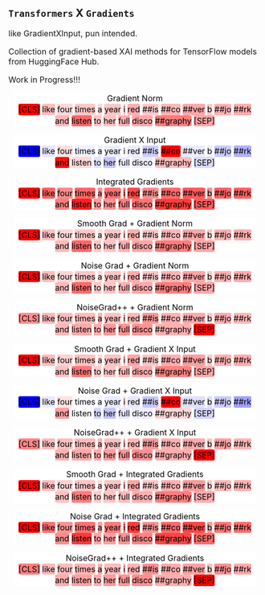 ## `Transformers` X `Gradients`

like GradientXInput, pun intended.

Collection of gradient-based XAI methods for TensorFlow models from HuggingFace Hub.

Work in Progress!!!


<style>
    .container {
        line-height: 1.4;
        text-align: center;
        margin: 10px 10px 10px 10px;
        color: black;
        background: white;
    }
    p {
        font-size: 16px;
    }
    .highlight-container, .highlight {
        position: relative;
        border-radius: 10% 10% 10% 10%;
    }
    .highlight-container {
        display: inline-block;
    }
    .highlight-container:before {
        content: " ";
        display: block;
        height: 90%;
        width: 100%;
        margin-left: -3px;
        margin-right: -3px;
        position: absolute;
        top: -1px;
        left: -1px;
        padding: 10px 3px 3px 10px;
    }
</style>
<div class="container">
    <p> Gradient Norm <br>
        <span class="highlight-container" style="background:rgb(255.0,0.0,0.0);">
            <span class="highlight"> [CLS] </span>
        </span>
        <span class="highlight-container" style="background:rgb(255.0,190.44862365722656,190.44862365722656);">
            <span class="highlight"> like </span>
        </span>
        <span class="highlight-container" style="background:rgb(255.0,212.59649658203125,212.59649658203125);">
            <span class="highlight"> four </span>
        </span>
        <span class="highlight-container" style="background:rgb(255.0,199.2554168701172,199.2554168701172);">
            <span class="highlight"> times </span>
        </span>
        <span class="highlight-container" style="background:rgb(255.0,216.51776123046875,216.51776123046875);">
            <span class="highlight"> a </span>
        </span>
        <span class="highlight-container" style="background:rgb(255.0,197.98631286621094,197.98631286621094);">
            <span class="highlight"> year </span>
        </span>
        <span class="highlight-container" style="background:rgb(255.0,199.52127075195312,199.52127075195312);">
            <span class="highlight"> i </span>
        </span>
        <span class="highlight-container" style="background:rgb(255.0,173.62420654296875,173.62420654296875);">
            <span class="highlight"> red </span>
        </span>
        <span class="highlight-container" style="background:rgb(255.0,199.695068359375,199.695068359375);">
            <span class="highlight"> ##is </span>
        </span>
        <span class="highlight-container" style="background:rgb(255.0,181.93450927734375,181.93450927734375);">
            <span class="highlight"> ##co </span>
        </span>
        <span class="highlight-container" style="background:rgb(255.0,168.0614776611328,168.0614776611328);">
            <span class="highlight"> ##ver </span>
        </span>
        <span class="highlight-container" style="background:rgb(255.0,200.93209838867188,200.93209838867188);">
            <span class="highlight"> b </span>
        </span>
        <span class="highlight-container" style="background:rgb(255.0,178.53001403808594,178.53001403808594);">
            <span class="highlight"> ##jo </span>
        </span>
        <span class="highlight-container" style="background:rgb(255.0,172.0614013671875,172.0614013671875);">
            <span class="highlight"> ##rk </span>
        </span>
        <span class="highlight-container" style="background:rgb(255.0,183.44143676757812,183.44143676757812);">
            <span class="highlight"> and </span>
        </span>
        <span class="highlight-container" style="background:rgb(255.0,103.0122299194336,103.0122299194336);">
            <span class="highlight"> listen </span>
        </span>
        <span class="highlight-container" style="background:rgb(255.0,197.0795440673828,197.0795440673828);">
            <span class="highlight"> to </span>
        </span>
        <span class="highlight-container" style="background:rgb(255.0,192.9103240966797,192.9103240966797);">
            <span class="highlight"> her </span>
        </span>
        <span class="highlight-container" style="background:rgb(255.0,173.73768615722656,173.73768615722656);">
            <span class="highlight"> full </span>
        </span>
        <span class="highlight-container" style="background:rgb(255.0,166.02821350097656,166.02821350097656);">
            <span class="highlight"> disco </span>
        </span>
        <span class="highlight-container" style="background:rgb(255.0,123.84181213378906,123.84181213378906);">
            <span class="highlight"> ##graphy </span>
        </span>
        <span class="highlight-container" style="background:rgb(255.0,164.94869995117188,164.94869995117188);">
            <span class="highlight"> [SEP] </span>
        </span>
    </p>
</div>
<div class="container">
    <p>
        Gradient X Input <br>
        <span class="highlight-container" style="background:rgb(0.0,0.0,255.0);">
            <span class="highlight"> [CLS] </span>
        </span>
        <span class="highlight-container" style="background:rgb(230.14891052246094,230.14891052246094,255.0);">
            <span class="highlight"> like </span>
        </span>
        <span class="highlight-container" style="background:rgb(255.0,223.685546875,223.685546875);">
            <span class="highlight"> four </span>
        </span>
        <span class="highlight-container" style="background:rgb(239.6996307373047,239.6996307373047,255.0);">
            <span class="highlight"> times </span>
        </span>
        <span class="highlight-container" style="background:rgb(233.97622680664062,233.97622680664062,255.0);">
            <span class="highlight"> a </span>
        </span>
        <span class="highlight-container" style="background:rgb(236.8782196044922,236.8782196044922,255.0);">
            <span class="highlight"> year </span>
        </span>
        <span class="highlight-container" style="background:rgb(255.0,250.2151336669922,250.2151336669922);">
            <span class="highlight"> i </span>
        </span>
        <span class="highlight-container" style="background:rgb(234.85159301757812,234.85159301757812,255.0);">
            <span class="highlight"> red </span>
        </span>
        <span class="highlight-container" style="background:rgb(206.59451293945312,206.59451293945312,255.0);">
            <span class="highlight"> ##is </span>
        </span>
        <span class="highlight-container" style="background:rgb(255.0,0.0,0.0);">
            <span class="highlight"> ##co </span>
        </span>
        <span class="highlight-container" style="background:rgb(235.87474060058594,235.87474060058594,255.0);">
            <span class="highlight"> ##ver </span>
        </span>
        <span class="highlight-container" style="background:rgb(237.4338836669922,237.4338836669922,255.0);">
            <span class="highlight"> b </span>
        </span>
        <span class="highlight-container" style="background:rgb(202.831298828125,202.831298828125,255.0);">
            <span class="highlight"> ##jo </span>
        </span>
        <span class="highlight-container" style="background:rgb(176.82305908203125,176.82305908203125,255.0);">
            <span class="highlight"> ##rk </span>
        </span>
        <span class="highlight-container" style="background:rgb(255.0,15.641389846801758,15.641389846801758);">
            <span class="highlight"> and </span>
        </span>
        <span class="highlight-container" style="background:rgb(255.0,215.24859619140625,215.24859619140625);">
            <span class="highlight"> listen </span>
        </span>
        <span class="highlight-container" style="background:rgb(224.62310791015625,224.62310791015625,255.0);">
            <span class="highlight"> to </span>
        </span>
        <span class="highlight-container" style="background:rgb(198.2104949951172,198.2104949951172,255.0);">
            <span class="highlight"> her </span>
        </span>
        <span class="highlight-container" style="background:rgb(235.98031616210938,235.98031616210938,255.0);">
            <span class="highlight"> full </span>
        </span>
        <span class="highlight-container" style="background:rgb(235.90567016601562,235.90567016601562,255.0);">
            <span class="highlight"> disco </span>
        </span>
        <span class="highlight-container" style="background:rgb(255.0,189.1565399169922,189.1565399169922);">
            <span class="highlight"> ##graphy </span>
        </span>
        <span class="highlight-container" style="background:rgb(217.50811767578125,217.50811767578125,255.0);">
            <span class="highlight"> [SEP] </span>
        </span>
    </p>

</div>

<div class="container">
    <p>
        Integrated Gradients <br>
        <span class="highlight-container" style="background:rgb(255.0,0.0,0.0);">
            <span class="highlight"> [CLS] </span>
        </span>
        <span class="highlight-container" style="background:rgb(255.0,97.97626495361328,97.97626495361328);">
            <span class="highlight"> like </span>
        </span>
        <span class="highlight-container" style="background:rgb(255.0,137.02178955078125,137.02178955078125);">
            <span class="highlight"> four </span>
        </span>
        <span class="highlight-container" style="background:rgb(255.0,103.36837768554688,103.36837768554688);">
            <span class="highlight"> times </span>
        </span>
        <span class="highlight-container" style="background:rgb(255.0,145.1651611328125,145.1651611328125);">
            <span class="highlight"> a </span>
        </span>
        <span class="highlight-container" style="background:rgb(255.0,115.20925903320312,115.20925903320312);">
            <span class="highlight"> year </span>
        </span>
        <span class="highlight-container" style="background:rgb(255.0,110.63146209716797,110.63146209716797);">
            <span class="highlight"> i </span>
        </span>
        <span class="highlight-container" style="background:rgb(255.0,70.82160186767578,70.82160186767578);">
            <span class="highlight"> red </span>
        </span>
        <span class="highlight-container" style="background:rgb(255.0,139.3142547607422,139.3142547607422);">
            <span class="highlight"> ##is </span>
        </span>
        <span class="highlight-container" style="background:rgb(255.0,105.95587158203125,105.95587158203125);">
            <span class="highlight"> ##co </span>
        </span>
        <span class="highlight-container" style="background:rgb(255.0,87.99478149414062,87.99478149414062);">
            <span class="highlight"> ##ver </span>
        </span>
        <span class="highlight-container" style="background:rgb(255.0,140.76976013183594,140.76976013183594);">
            <span class="highlight"> b </span>
        </span>
        <span class="highlight-container" style="background:rgb(255.0,99.2268295288086,99.2268295288086);">
            <span class="highlight"> ##jo </span>
        </span>
        <span class="highlight-container" style="background:rgb(255.0,96.96973419189453,96.96973419189453);">
            <span class="highlight"> ##rk </span>
        </span>
        <span class="highlight-container" style="background:rgb(255.0,125.80677795410156,125.80677795410156);">
            <span class="highlight"> and </span>
        </span>
        <span class="highlight-container" style="background:rgb(255.0,29.600852966308594,29.600852966308594);">
            <span class="highlight"> listen </span>
        </span>
        <span class="highlight-container" style="background:rgb(255.0,150.7434539794922,150.7434539794922);">
            <span class="highlight"> to </span>
        </span>
        <span class="highlight-container" style="background:rgb(255.0,146.2736358642578,146.2736358642578);">
            <span class="highlight"> her </span>
        </span>
        <span class="highlight-container" style="background:rgb(255.0,126.10820770263672,126.10820770263672);">
            <span class="highlight"> full </span>
        </span>
        <span class="highlight-container" style="background:rgb(255.0,117.285400390625,117.285400390625);">
            <span class="highlight"> disco </span>
        </span>
        <span class="highlight-container" style="background:rgb(255.0,60.55534362792969,60.55534362792969);">
            <span class="highlight"> ##graphy </span>
        </span>
        <span class="highlight-container" style="background:rgb(255.0,93.12007141113281,93.12007141113281);">
            <span class="highlight"> [SEP] </span>
        </span>
    </p>
</div>
<div class="container">
    <p>
        Smooth Grad + Gradient Norm <br>
        <span class="highlight-container" style="background:rgb(255.0,0.0,0.0);">
            <span class="highlight"> [CLS] </span>
        </span>
        <span class="highlight-container" style="background:rgb(255.0,190.6959228515625,190.6959228515625);">
            <span class="highlight"> like </span>
        </span>
        <span class="highlight-container" style="background:rgb(255.0,212.80825805664062,212.80825805664062);">
            <span class="highlight"> four </span>
        </span>
        <span class="highlight-container" style="background:rgb(255.0,199.57901000976562,199.57901000976562);">
            <span class="highlight"> times </span>
        </span>
        <span class="highlight-container" style="background:rgb(255.0,216.68418884277344,216.68418884277344);">
            <span class="highlight"> a </span>
        </span>
        <span class="highlight-container" style="background:rgb(255.0,198.28843688964844,198.28843688964844);">
            <span class="highlight"> year </span>
        </span>
        <span class="highlight-container" style="background:rgb(255.0,199.55279541015625,199.55279541015625);">
            <span class="highlight"> i </span>
        </span>
        <span class="highlight-container" style="background:rgb(255.0,173.8881072998047,173.8881072998047);">
            <span class="highlight"> red </span>
        </span>
        <span class="highlight-container" style="background:rgb(255.0,199.83154296875,199.83154296875);">
            <span class="highlight"> ##is </span>
        </span>
        <span class="highlight-container" style="background:rgb(255.0,182.0014190673828,182.0014190673828);">
            <span class="highlight"> ##co </span>
        </span>
        <span class="highlight-container" style="background:rgb(255.0,168.2892303466797,168.2892303466797);">
            <span class="highlight"> ##ver </span>
        </span>
        <span class="highlight-container" style="background:rgb(255.0,200.9700164794922,200.9700164794922);">
            <span class="highlight"> b </span>
        </span>
        <span class="highlight-container" style="background:rgb(255.0,178.50901794433594,178.50901794433594);">
            <span class="highlight"> ##jo </span>
        </span>
        <span class="highlight-container" style="background:rgb(255.0,172.2283172607422,172.2283172607422);">
            <span class="highlight"> ##rk </span>
        </span>
        <span class="highlight-container" style="background:rgb(255.0,183.904296875,183.904296875);">
            <span class="highlight"> and </span>
        </span>
        <span class="highlight-container" style="background:rgb(255.0,102.8530502319336,102.8530502319336);">
            <span class="highlight"> listen </span>
        </span>
        <span class="highlight-container" style="background:rgb(255.0,197.36643981933594,197.36643981933594);">
            <span class="highlight"> to </span>
        </span>
        <span class="highlight-container" style="background:rgb(255.0,193.03028869628906,193.03028869628906);">
            <span class="highlight"> her </span>
        </span>
        <span class="highlight-container" style="background:rgb(255.0,173.68768310546875,173.68768310546875);">
            <span class="highlight"> full </span>
        </span>
        <span class="highlight-container" style="background:rgb(255.0,166.13414001464844,166.13414001464844);">
            <span class="highlight"> disco </span>
        </span>
        <span class="highlight-container" style="background:rgb(255.0,124.19740295410156,124.19740295410156);">
            <span class="highlight"> ##graphy </span>
        </span>
        <span class="highlight-container" style="background:rgb(255.0,164.96923828125,164.96923828125);">
            <span class="highlight"> [SEP] </span>
        </span>
    </p>
</div>

<div class="container">
    <p>
        Noise Grad + Gradient Norm <br>
        <span class="highlight-container" style="background:rgb(255.0,0.0,0.0);">
            <span class="highlight"> [CLS] </span>
        </span>
        <span class="highlight-container" style="background:rgb(255.0,189.19313049316406,189.19313049316406);">
            <span class="highlight"> like </span>
        </span>
        <span class="highlight-container" style="background:rgb(255.0,212.06800842285156,212.06800842285156);">
            <span class="highlight"> four </span>
        </span>
        <span class="highlight-container" style="background:rgb(255.0,198.5439910888672,198.5439910888672);">
            <span class="highlight"> times </span>
        </span>
        <span class="highlight-container" style="background:rgb(255.0,216.9097442626953,216.9097442626953);">
            <span class="highlight"> a </span>
        </span>
        <span class="highlight-container" style="background:rgb(255.0,197.43055725097656,197.43055725097656);">
            <span class="highlight"> year </span>
        </span>
        <span class="highlight-container" style="background:rgb(255.0,199.1936492919922,199.1936492919922);">
            <span class="highlight"> i </span>
        </span>
        <span class="highlight-container" style="background:rgb(255.0,170.92037963867188,170.92037963867188);">
            <span class="highlight"> red </span>
        </span>
        <span class="highlight-container" style="background:rgb(255.0,198.1800079345703,198.1800079345703);">
            <span class="highlight"> ##is </span>
        </span>
        <span class="highlight-container" style="background:rgb(255.0,178.603515625,178.603515625);">
            <span class="highlight"> ##co </span>
        </span>
        <span class="highlight-container" style="background:rgb(255.0,164.21615600585938,164.21615600585938);">
            <span class="highlight"> ##ver </span>
        </span>
        <span class="highlight-container" style="background:rgb(255.0,199.00425720214844,199.00425720214844);">
            <span class="highlight"> b </span>
        </span>
        <span class="highlight-container" style="background:rgb(255.0,177.22653198242188,177.22653198242188);">
            <span class="highlight"> ##jo </span>
        </span>
        <span class="highlight-container" style="background:rgb(255.0,170.9322509765625,170.9322509765625);">
            <span class="highlight"> ##rk </span>
        </span>
        <span class="highlight-container" style="background:rgb(255.0,185.05380249023438,185.05380249023438);">
            <span class="highlight"> and </span>
        </span>
        <span class="highlight-container" style="background:rgb(255.0,106.45462799072266,106.45462799072266);">
            <span class="highlight"> listen </span>
        </span>
        <span class="highlight-container" style="background:rgb(255.0,198.1622772216797,198.1622772216797);">
            <span class="highlight"> to </span>
        </span>
        <span class="highlight-container" style="background:rgb(255.0,193.64308166503906,193.64308166503906);">
            <span class="highlight"> her </span>
        </span>
        <span class="highlight-container" style="background:rgb(255.0,176.4576873779297,176.4576873779297);">
            <span class="highlight"> full </span>
        </span>
        <span class="highlight-container" style="background:rgb(255.0,166.50045776367188,166.50045776367188);">
            <span class="highlight"> disco </span>
        </span>
        <span class="highlight-container" style="background:rgb(255.0,124.95288848876953,124.95288848876953);">
            <span class="highlight"> ##graphy </span>
        </span>
        <span class="highlight-container" style="background:rgb(255.0,166.07656860351562,166.07656860351562);">
            <span class="highlight"> [SEP] </span>
        </span>
    </p>

</div>

<div class="container">
    <p>
        NoiseGrad++ + Gradient Norm <br>
        <span class="highlight-container" style="background:rgb(255.0,143.1840057373047,143.1840057373047);">
            <span class="highlight"> [CLS] </span>
        </span>
        <span class="highlight-container" style="background:rgb(255.0,184.0985107421875,184.0985107421875);">
            <span class="highlight"> like </span>
        </span>
        <span class="highlight-container" style="background:rgb(255.0,187.45346069335938,187.45346069335938);">
            <span class="highlight"> four </span>
        </span>
        <span class="highlight-container" style="background:rgb(255.0,186.86337280273438,186.86337280273438);">
            <span class="highlight"> times </span>
        </span>
        <span class="highlight-container" style="background:rgb(255.0,179.39414978027344,179.39414978027344);">
            <span class="highlight"> a </span>
        </span>
        <span class="highlight-container" style="background:rgb(255.0,192.878662109375,192.878662109375);">
            <span class="highlight"> year </span>
        </span>
        <span class="highlight-container" style="background:rgb(255.0,187.46568298339844,187.46568298339844);">
            <span class="highlight"> i </span>
        </span>
        <span class="highlight-container" style="background:rgb(255.0,182.25546264648438,182.25546264648438);">
            <span class="highlight"> red </span>
        </span>
        <span class="highlight-container" style="background:rgb(255.0,151.06480407714844,151.06480407714844);">
            <span class="highlight"> ##is </span>
        </span>
        <span class="highlight-container" style="background:rgb(255.0,177.48504638671875,177.48504638671875);">
            <span class="highlight"> ##co </span>
        </span>
        <span class="highlight-container" style="background:rgb(255.0,170.0495147705078,170.0495147705078);">
            <span class="highlight"> ##ver </span>
        </span>
        <span class="highlight-container" style="background:rgb(255.0,198.44134521484375,198.44134521484375);">
            <span class="highlight"> b </span>
        </span>
        <span class="highlight-container" style="background:rgb(255.0,172.0955047607422,172.0955047607422);">
            <span class="highlight"> ##jo </span>
        </span>
        <span class="highlight-container" style="background:rgb(255.0,183.46829223632812,183.46829223632812);">
            <span class="highlight"> ##rk </span>
        </span>
        <span class="highlight-container" style="background:rgb(255.0,181.69700622558594,181.69700622558594);">
            <span class="highlight"> and </span>
        </span>
        <span class="highlight-container" style="background:rgb(255.0,168.32305908203125,168.32305908203125);">
            <span class="highlight"> listen </span>
        </span>
        <span class="highlight-container" style="background:rgb(255.0,171.58189392089844,171.58189392089844);">
            <span class="highlight"> to </span>
        </span>
        <span class="highlight-container" style="background:rgb(255.0,150.7019805908203,150.7019805908203);">
            <span class="highlight"> her </span>
        </span>
        <span class="highlight-container" style="background:rgb(255.0,144.99021911621094,144.99021911621094);">
            <span class="highlight"> full </span>
        </span>
        <span class="highlight-container" style="background:rgb(255.0,146.93807983398438,146.93807983398438);">
            <span class="highlight"> disco </span>
        </span>
        <span class="highlight-container" style="background:rgb(255.0,174.5519561767578,174.5519561767578);">
            <span class="highlight"> ##graphy </span>
        </span>
        <span class="highlight-container" style="background:rgb(255.0,0.0,0.0);">
            <span class="highlight"> [SEP] </span>
        </span>
    </p>
</div>

<div class="container">
    <p>
        Smooth Grad + Gradient X Input <br>
        <span class="highlight-container" style="background:rgb(255.0,0.0,0.0);">
            <span class="highlight"> [CLS] </span>
        </span>
        <span class="highlight-container" style="background:rgb(255.0,187.52066040039062,187.52066040039062);">
            <span class="highlight"> like </span>
        </span>
        <span class="highlight-container" style="background:rgb(255.0,209.1520538330078,209.1520538330078);">
            <span class="highlight"> four </span>
        </span>
        <span class="highlight-container" style="background:rgb(255.0,193.63079833984375,193.63079833984375);">
            <span class="highlight"> times </span>
        </span>
        <span class="highlight-container" style="background:rgb(255.0,215.96192932128906,215.96192932128906);">
            <span class="highlight"> a </span>
        </span>
        <span class="highlight-container" style="background:rgb(255.0,194.1007080078125,194.1007080078125);">
            <span class="highlight"> year </span>
        </span>
        <span class="highlight-container" style="background:rgb(255.0,197.724853515625,197.724853515625);">
            <span class="highlight"> i </span>
        </span>
        <span class="highlight-container" style="background:rgb(255.0,166.1660919189453,166.1660919189453);">
            <span class="highlight"> red </span>
        </span>
        <span class="highlight-container" style="background:rgb(255.0,197.0251922607422,197.0251922607422);">
            <span class="highlight"> ##is </span>
        </span>
        <span class="highlight-container" style="background:rgb(255.0,173.65452575683594,173.65452575683594);">
            <span class="highlight"> ##co </span>
        </span>
        <span class="highlight-container" style="background:rgb(255.0,158.0315704345703,158.0315704345703);">
            <span class="highlight"> ##ver </span>
        </span>
        <span class="highlight-container" style="background:rgb(255.0,197.5176544189453,197.5176544189453);">
            <span class="highlight"> b </span>
        </span>
        <span class="highlight-container" style="background:rgb(255.0,177.2938232421875,177.2938232421875);">
            <span class="highlight"> ##jo </span>
        </span>
        <span class="highlight-container" style="background:rgb(255.0,172.2130889892578,172.2130889892578);">
            <span class="highlight"> ##rk </span>
        </span>
        <span class="highlight-container" style="background:rgb(255.0,191.694091796875,191.694091796875);">
            <span class="highlight"> and </span>
        </span>
        <span class="highlight-container" style="background:rgb(255.0,117.76380920410156,117.76380920410156);">
            <span class="highlight"> listen </span>
        </span>
        <span class="highlight-container" style="background:rgb(255.0,201.1962127685547,201.1962127685547);">
            <span class="highlight"> to </span>
        </span>
        <span class="highlight-container" style="background:rgb(255.0,196.65875244140625,196.65875244140625);">
            <span class="highlight"> her </span>
        </span>
        <span class="highlight-container" style="background:rgb(255.0,181.15008544921875,181.15008544921875);">
            <span class="highlight"> full </span>
        </span>
        <span class="highlight-container" style="background:rgb(255.0,170.701416015625,170.701416015625);">
            <span class="highlight"> disco </span>
        </span>
        <span class="highlight-container" style="background:rgb(255.0,128.9667205810547,128.9667205810547);">
            <span class="highlight"> ##graphy </span>
        </span>
        <span class="highlight-container" style="background:rgb(255.0,168.354736328125,168.354736328125);">
            <span class="highlight"> [SEP] </span>
        </span>
    </p>
</div>

<div class="container">
    <p>
        Noise Grad + Gradient X Input <br>
        <span class="highlight-container" style="background:rgb(0.0,0.0,255.0);">
            <span class="highlight"> [CLS] </span>
        </span>
        <span class="highlight-container" style="background:rgb(233.50721740722656,233.50721740722656,255.0);">
            <span class="highlight"> like </span>
        </span>
        <span class="highlight-container" style="background:rgb(255.0,227.3994903564453,227.3994903564453);">
            <span class="highlight"> four </span>
        </span>
        <span class="highlight-container" style="background:rgb(249.64120483398438,249.64120483398438,255.0);">
            <span class="highlight"> times </span>
        </span>
        <span class="highlight-container" style="background:rgb(241.16929626464844,241.16929626464844,255.0);">
            <span class="highlight"> a </span>
        </span>
        <span class="highlight-container" style="background:rgb(233.90621948242188,233.90621948242188,255.0);">
            <span class="highlight"> year </span>
        </span>
        <span class="highlight-container" style="background:rgb(255.0,214.82528686523438,214.82528686523438);">
            <span class="highlight"> i </span>
        </span>
        <span class="highlight-container" style="background:rgb(231.13624572753906,231.13624572753906,255.0);">
            <span class="highlight"> red </span>
        </span>
        <span class="highlight-container" style="background:rgb(199.0653839111328,199.0653839111328,255.0);">
            <span class="highlight"> ##is </span>
        </span>
        <span class="highlight-container" style="background:rgb(255.0,0.0,0.0);">
            <span class="highlight"> ##co </span>
        </span>
        <span class="highlight-container" style="background:rgb(224.93092346191406,224.93092346191406,255.0);">
            <span class="highlight"> ##ver </span>
        </span>
        <span class="highlight-container" style="background:rgb(220.75753784179688,220.75753784179688,255.0);">
            <span class="highlight"> b </span>
        </span>
        <span class="highlight-container" style="background:rgb(204.4977569580078,204.4977569580078,255.0);">
            <span class="highlight"> ##jo </span>
        </span>
        <span class="highlight-container" style="background:rgb(160.79237365722656,160.79237365722656,255.0);">
            <span class="highlight"> ##rk </span>
        </span>
        <span class="highlight-container" style="background:rgb(255.0,158.57225036621094,158.57225036621094);">
            <span class="highlight"> and </span>
        </span>
        <span class="highlight-container" style="background:rgb(253.31103515625,253.31103515625,255.0);">
            <span class="highlight"> listen </span>
        </span>
        <span class="highlight-container" style="background:rgb(212.01361083984375,212.01361083984375,255.0);">
            <span class="highlight"> to </span>
        </span>
        <span class="highlight-container" style="background:rgb(196.45521545410156,196.45521545410156,255.0);">
            <span class="highlight"> her </span>
        </span>
        <span class="highlight-container" style="background:rgb(231.3936309814453,231.3936309814453,255.0);">
            <span class="highlight"> full </span>
        </span>
        <span class="highlight-container" style="background:rgb(236.98036193847656,236.98036193847656,255.0);">
            <span class="highlight"> disco </span>
        </span>
        <span class="highlight-container" style="background:rgb(255.0,214.17872619628906,214.17872619628906);">
            <span class="highlight"> ##graphy </span>
        </span>
        <span class="highlight-container" style="background:rgb(213.25140380859375,213.25140380859375,255.0);">
            <span class="highlight"> [SEP] </span>
        </span>
    </p>
</div>

<div class="container">
    <p>
        NoiseGrad++ + Gradient X Input <br>
        <span class="highlight-container" style="background:rgb(255.0,134.1307373046875,134.1307373046875);">
            <span class="highlight"> [CLS] </span>
        </span>
        <span class="highlight-container" style="background:rgb(255.0,186.99171447753906,186.99171447753906);">
            <span class="highlight"> like </span>
        </span>
        <span class="highlight-container" style="background:rgb(255.0,187.5166015625,187.5166015625);">
            <span class="highlight"> four </span>
        </span>
        <span class="highlight-container" style="background:rgb(255.0,185.3190155029297,185.3190155029297);">
            <span class="highlight"> times </span>
        </span>
        <span class="highlight-container" style="background:rgb(255.0,177.40126037597656,177.40126037597656);">
            <span class="highlight"> a </span>
        </span>
        <span class="highlight-container" style="background:rgb(255.0,189.19143676757812,189.19143676757812);">
            <span class="highlight"> year </span>
        </span>
        <span class="highlight-container" style="background:rgb(255.0,186.23684692382812,186.23684692382812);">
            <span class="highlight"> i </span>
        </span>
        <span class="highlight-container" style="background:rgb(255.0,181.71728515625,181.71728515625);">
            <span class="highlight"> red </span>
        </span>
        <span class="highlight-container" style="background:rgb(255.0,150.83946228027344,150.83946228027344);">
            <span class="highlight"> ##is </span>
        </span>
        <span class="highlight-container" style="background:rgb(255.0,175.00839233398438,175.00839233398438);">
            <span class="highlight"> ##co </span>
        </span>
        <span class="highlight-container" style="background:rgb(255.0,169.73931884765625,169.73931884765625);">
            <span class="highlight"> ##ver </span>
        </span>
        <span class="highlight-container" style="background:rgb(255.0,193.98178100585938,193.98178100585938);">
            <span class="highlight"> b </span>
        </span>
        <span class="highlight-container" style="background:rgb(255.0,160.2654571533203,160.2654571533203);">
            <span class="highlight"> ##jo </span>
        </span>
        <span class="highlight-container" style="background:rgb(255.0,178.9566192626953,178.9566192626953);">
            <span class="highlight"> ##rk </span>
        </span>
        <span class="highlight-container" style="background:rgb(255.0,176.32456970214844,176.32456970214844);">
            <span class="highlight"> and </span>
        </span>
        <span class="highlight-container" style="background:rgb(255.0,167.6029815673828,167.6029815673828);">
            <span class="highlight"> listen </span>
        </span>
        <span class="highlight-container" style="background:rgb(255.0,170.0122833251953,170.0122833251953);">
            <span class="highlight"> to </span>
        </span>
        <span class="highlight-container" style="background:rgb(255.0,155.51817321777344,155.51817321777344);">
            <span class="highlight"> her </span>
        </span>
        <span class="highlight-container" style="background:rgb(255.0,148.7647247314453,148.7647247314453);">
            <span class="highlight"> full </span>
        </span>
        <span class="highlight-container" style="background:rgb(255.0,143.005859375,143.005859375);">
            <span class="highlight"> disco </span>
        </span>
        <span class="highlight-container" style="background:rgb(255.0,173.65208435058594,173.65208435058594);">
            <span class="highlight"> ##graphy </span>
        </span>
        <span class="highlight-container" style="background:rgb(255.0,0.0,0.0);">
            <span class="highlight"> [SEP] </span>
        </span>
    </p>
</div>

<div class="container">
    <p>
        Smooth Grad + Integrated Gradients <br>
        <span class="highlight-container" style="background:rgb(255.0,0.0,0.0);">
            <span class="highlight"> [CLS] </span>
        </span>
        <span class="highlight-container" style="background:rgb(255.0,187.89675903320312,187.89675903320312);">
            <span class="highlight"> like </span>
        </span>
        <span class="highlight-container" style="background:rgb(255.0,210.2369384765625,210.2369384765625);">
            <span class="highlight"> four </span>
        </span>
        <span class="highlight-container" style="background:rgb(255.0,195.111572265625,195.111572265625);">
            <span class="highlight"> times </span>
        </span>
        <span class="highlight-container" style="background:rgb(255.0,215.10464477539062,215.10464477539062);">
            <span class="highlight"> a </span>
        </span>
        <span class="highlight-container" style="background:rgb(255.0,196.41677856445312,196.41677856445312);">
            <span class="highlight"> year </span>
        </span>
        <span class="highlight-container" style="background:rgb(255.0,198.47323608398438,198.47323608398438);">
            <span class="highlight"> i </span>
        </span>
        <span class="highlight-container" style="background:rgb(255.0,163.1812744140625,163.1812744140625);">
            <span class="highlight"> red </span>
        </span>
        <span class="highlight-container" style="background:rgb(255.0,199.12478637695312,199.12478637695312);">
            <span class="highlight"> ##is </span>
        </span>
        <span class="highlight-container" style="background:rgb(255.0,175.4522705078125,175.4522705078125);">
            <span class="highlight"> ##co </span>
        </span>
        <span class="highlight-container" style="background:rgb(255.0,154.05384826660156,154.05384826660156);">
            <span class="highlight"> ##ver </span>
        </span>
        <span class="highlight-container" style="background:rgb(255.0,199.95834350585938,199.95834350585938);">
            <span class="highlight"> b </span>
        </span>
        <span class="highlight-container" style="background:rgb(255.0,185.12686157226562,185.12686157226562);">
            <span class="highlight"> ##jo </span>
        </span>
        <span class="highlight-container" style="background:rgb(255.0,176.14352416992188,176.14352416992188);">
            <span class="highlight"> ##rk </span>
        </span>
        <span class="highlight-container" style="background:rgb(255.0,193.9889678955078,193.9889678955078);">
            <span class="highlight"> and </span>
        </span>
        <span class="highlight-container" style="background:rgb(255.0,123.84754180908203,123.84754180908203);">
            <span class="highlight"> listen </span>
        </span>
        <span class="highlight-container" style="background:rgb(255.0,202.184326171875,202.184326171875);">
            <span class="highlight"> to </span>
        </span>
        <span class="highlight-container" style="background:rgb(255.0,197.02407836914062,197.02407836914062);">
            <span class="highlight"> her </span>
        </span>
        <span class="highlight-container" style="background:rgb(255.0,186.30194091796875,186.30194091796875);">
            <span class="highlight"> full </span>
        </span>
        <span class="highlight-container" style="background:rgb(255.0,173.63235473632812,173.63235473632812);">
            <span class="highlight"> disco </span>
        </span>
        <span class="highlight-container" style="background:rgb(255.0,125.22667694091797,125.22667694091797);">
            <span class="highlight"> ##graphy </span>
        </span>
        <span class="highlight-container" style="background:rgb(255.0,170.42691040039062,170.42691040039062);">
            <span class="highlight"> [SEP] </span>
        </span>
    </p>
</div>

<div class="container">
    <p>
        Noise Grad + Integrated Gradients <br>
        <span class="highlight-container" style="background:rgb(255.0,0.0,0.0);">
            <span class="highlight"> [CLS] </span>
        </span>
        <span class="highlight-container" style="background:rgb(255.0,111.7264404296875,111.7264404296875);">
            <span class="highlight"> like </span>
        </span>
        <span class="highlight-container" style="background:rgb(255.0,144.50714111328125,144.50714111328125);">
            <span class="highlight"> four </span>
        </span>
        <span class="highlight-container" style="background:rgb(255.0,114.30277252197266,114.30277252197266);">
            <span class="highlight"> times </span>
        </span>
        <span class="highlight-container" style="background:rgb(255.0,156.2357177734375,156.2357177734375);">
            <span class="highlight"> a </span>
        </span>
        <span class="highlight-container" style="background:rgb(255.0,122.1633529663086,122.1633529663086);">
            <span class="highlight"> year </span>
        </span>
        <span class="highlight-container" style="background:rgb(255.0,117.0184326171875,117.0184326171875);">
            <span class="highlight"> i </span>
        </span>
        <span class="highlight-container" style="background:rgb(255.0,59.93711853027344,59.93711853027344);">
            <span class="highlight"> red </span>
        </span>
        <span class="highlight-container" style="background:rgb(255.0,144.34535217285156,144.34535217285156);">
            <span class="highlight"> ##is </span>
        </span>
        <span class="highlight-container" style="background:rgb(255.0,105.24752807617188,105.24752807617188);">
            <span class="highlight"> ##co </span>
        </span>
        <span class="highlight-container" style="background:rgb(255.0,70.15374755859375,70.15374755859375);">
            <span class="highlight"> ##ver </span>
        </span>
        <span class="highlight-container" style="background:rgb(255.0,152.44393920898438,152.44393920898438);">
            <span class="highlight"> b </span>
        </span>
        <span class="highlight-container" style="background:rgb(255.0,120.3367919921875,120.3367919921875);">
            <span class="highlight"> ##jo </span>
        </span>
        <span class="highlight-container" style="background:rgb(255.0,109.26026153564453,109.26026153564453);">
            <span class="highlight"> ##rk </span>
        </span>
        <span class="highlight-container" style="background:rgb(255.0,140.349853515625,140.349853515625);">
            <span class="highlight"> and </span>
        </span>
        <span class="highlight-container" style="background:rgb(255.0,57.37871551513672,57.37871551513672);">
            <span class="highlight"> listen </span>
        </span>
        <span class="highlight-container" style="background:rgb(255.0,162.97544860839844,162.97544860839844);">
            <span class="highlight"> to </span>
        </span>
        <span class="highlight-container" style="background:rgb(255.0,159.30250549316406,159.30250549316406);">
            <span class="highlight"> her </span>
        </span>
        <span class="highlight-container" style="background:rgb(255.0,145.12838745117188,145.12838745117188);">
            <span class="highlight"> full </span>
        </span>
        <span class="highlight-container" style="background:rgb(255.0,129.734130859375,129.734130859375);">
            <span class="highlight"> disco </span>
        </span>
        <span class="highlight-container" style="background:rgb(255.0,67.79318237304688,67.79318237304688);">
            <span class="highlight"> ##graphy </span>
        </span>
        <span class="highlight-container" style="background:rgb(255.0,105.54365539550781,105.54365539550781);">
            <span class="highlight"> [SEP] </span>
        </span>
    </p>
</div>

<div class="container">
    <p>
        NoiseGrad++ + Integrated Gradients <br>
        <span class="highlight-container" style="background:rgb(255.0,124.97313690185547,124.97313690185547);">
            <span class="highlight"> [CLS] </span>
        </span>
        <span class="highlight-container" style="background:rgb(255.0,184.70091247558594,184.70091247558594);">
            <span class="highlight"> like </span>
        </span>
        <span class="highlight-container" style="background:rgb(255.0,186.0247344970703,186.0247344970703);">
            <span class="highlight"> four </span>
        </span>
        <span class="highlight-container" style="background:rgb(255.0,180.6410369873047,180.6410369873047);">
            <span class="highlight"> times </span>
        </span>
        <span class="highlight-container" style="background:rgb(255.0,172.48988342285156,172.48988342285156);">
            <span class="highlight"> a </span>
        </span>
        <span class="highlight-container" style="background:rgb(255.0,186.69883728027344,186.69883728027344);">
            <span class="highlight"> year </span>
        </span>
        <span class="highlight-container" style="background:rgb(255.0,181.195068359375,181.195068359375);">
            <span class="highlight"> i </span>
        </span>
        <span class="highlight-container" style="background:rgb(255.0,178.42311096191406,178.42311096191406);">
            <span class="highlight"> red </span>
        </span>
        <span class="highlight-container" style="background:rgb(255.0,143.38201904296875,143.38201904296875);">
            <span class="highlight"> ##is </span>
        </span>
        <span class="highlight-container" style="background:rgb(255.0,169.5498809814453,169.5498809814453);">
            <span class="highlight"> ##co </span>
        </span>
        <span class="highlight-container" style="background:rgb(255.0,160.8484344482422,160.8484344482422);">
            <span class="highlight"> ##ver </span>
        </span>
        <span class="highlight-container" style="background:rgb(255.0,188.75741577148438,188.75741577148438);">
            <span class="highlight"> b </span>
        </span>
        <span class="highlight-container" style="background:rgb(255.0,144.67234802246094,144.67234802246094);">
            <span class="highlight"> ##jo </span>
        </span>
        <span class="highlight-container" style="background:rgb(255.0,169.0419158935547,169.0419158935547);">
            <span class="highlight"> ##rk </span>
        </span>
        <span class="highlight-container" style="background:rgb(255.0,171.87969970703125,171.87969970703125);">
            <span class="highlight"> and </span>
        </span>
        <span class="highlight-container" style="background:rgb(255.0,160.5388641357422,160.5388641357422);">
            <span class="highlight"> listen </span>
        </span>
        <span class="highlight-container" style="background:rgb(255.0,170.9183349609375,170.9183349609375);">
            <span class="highlight"> to </span>
        </span>
        <span class="highlight-container" style="background:rgb(255.0,154.4762420654297,154.4762420654297);">
            <span class="highlight"> her </span>
        </span>
        <span class="highlight-container" style="background:rgb(255.0,146.69021606445312,146.69021606445312);">
            <span class="highlight"> full </span>
        </span>
        <span class="highlight-container" style="background:rgb(255.0,143.18008422851562,143.18008422851562);">
            <span class="highlight"> disco </span>
        </span>
        <span class="highlight-container" style="background:rgb(255.0,172.32814025878906,172.32814025878906);">
            <span class="highlight"> ##graphy </span>
        </span>
        <span class="highlight-container" style="background:rgb(255.0,0.0,0.0);">
            <span class="highlight"> [SEP] </span>
        </span>
    </p>
</div>
